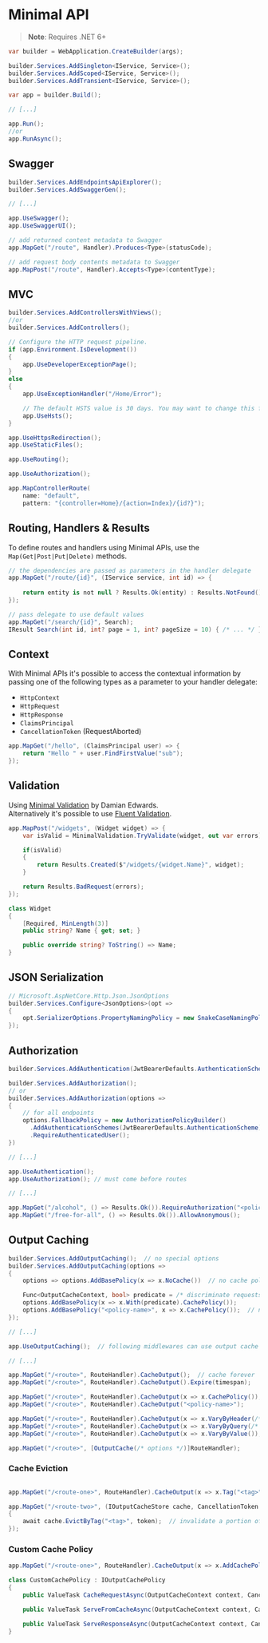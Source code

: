 # Minimal API

> **Note**: Requires .NET 6+

```cs
var builder = WebApplication.CreateBuilder(args);

builder.Services.AddSingleton<IService, Service>();
builder.Services.AddScoped<IService, Service>();
builder.Services.AddTransient<IService, Service>();

var app = builder.Build();

// [...]

app.Run();
//or
app.RunAsync();
```

## Swagger

```cs
builder.Services.AddEndpointsApiExplorer();
builder.Services.AddSwaggerGen();

// [...]

app.UseSwagger();
app.UseSwaggerUI();

// add returned content metadata to Swagger
app.MapGet("/route", Handler).Produces<Type>(statusCode);

// add request body contents metadata to Swagger
app.MapPost("/route", Handler).Accepts<Type>(contentType);
```

## MVC

```cs
builder.Services.AddControllersWithViews();
//or
builder.Services.AddControllers();

// Configure the HTTP request pipeline.
if (app.Environment.IsDevelopment())
{
    app.UseDeveloperExceptionPage();
}
else
{
    app.UseExceptionHandler("/Home/Error");

    // The default HSTS value is 30 days. You may want to change this for production scenarios, see https://aka.ms/aspnetcore-hsts.
    app.UseHsts();
}

app.UseHttpsRedirection();
app.UseStaticFiles();

app.UseRouting();

app.UseAuthorization();

app.MapControllerRoute(
    name: "default",
    pattern: "{controller=Home}/{action=Index}/{id?}");
```

## Routing, Handlers & Results

To define routes and handlers using Minimal APIs, use the `Map(Get|Post|Put|Delete)` methods.

```cs
// the dependencies are passed as parameters in the handler delegate
app.MapGet("/route/{id}", (IService service, int id) => {
    
    return entity is not null ? Results.Ok(entity) : Results.NotFound();
});

// pass delegate to use default values
app.MapGet("/search/{id}", Search);
IResult Search(int id, int? page = 1, int? pageSize = 10) { /* ... */ }
```

## Context

With Minimal APIs it's possible to access the contextual information by passing one of the following types as a parameter to your handler delegate:

- `HttpContext`
- `HttpRequest`
- `HttpResponse`
- `ClaimsPrincipal`
- `CancellationToken` (RequestAborted)

```cs
app.MapGet("/hello", (ClaimsPrincipal user) => {
    return "Hello " + user.FindFirstValue("sub");
});
```

## Validation

Using [Minimal Validation](https://github.com/DamianEdwards/MinimalValidation) by Damian Edwards.  
Alternatively it's possible to use [Fluent Validation](https://fluentvalidation.net/).

```cs
app.MapPost("/widgets", (Widget widget) => {
    var isValid = MinimalValidation.TryValidate(widget, out var errors);

    if(isValid)
    {
        return Results.Created($"/widgets/{widget.Name}", widget);
    }

    return Results.BadRequest(errors);
});

class Widget
{
    [Required, MinLength(3)]
    public string? Name { get; set; }

    public override string? ToString() => Name;
}
```

## JSON Serialization

```cs
// Microsoft.AspNetCore.Http.Json.JsonOptions
builder.Services.Configure<JsonOptions>(opt =>
{
    opt.SerializerOptions.PropertyNamingPolicy = new SnakeCaseNamingPolicy();
});
```

## Authorization

```cs
builder.Services.AddAuthentication(JwtBearerDefaults.AuthenticationScheme).AddJwtBearer();

builder.Services.AddAuthorization();
// or
builder.Services.AddAuthorization(options =>
{
    // for all endpoints
    options.FallbackPolicy = new AuthorizationPolicyBuilder()
      .AddAuthenticationSchemes(JwtBearerDefaults.AuthenticationScheme)
      .RequireAuthenticatedUser();
})

// [...]

app.UseAuthentication();
app.UseAuthorization(); // must come before routes

// [...]

app.MapGet("/alcohol", () => Results.Ok()).RequireAuthorization("<policy>");  // on specific endpoints
app.MapGet("/free-for-all", () => Results.Ok()).AllowAnonymous();
```

## Output Caching

```cs
builder.Services.AddOutputCaching();  // no special options
builder.Services.AddOutputCaching(options => 
{
    options => options.AddBasePolicy(x => x.NoCache())  // no cache policy

    Func<OutputCacheContext, bool> predicate = /* discriminate requests */
    options.AddBasePolicy(x => x.With(predicate).CachePolicy());
    options.AddBasePolicy("<policy-name>", x => x.CachePolicy());  // named policy
});

// [...]

app.UseOutputCaching();  // following middlewares can use output cache

// [...]

app.MapGet("/<route>", RouteHandler).CacheOutput();  // cache forever
app.MapGet("/<route>", RouteHandler).CacheOutput().Expire(timespan);

app.MapGet("/<route>", RouteHandler).CacheOutput(x => x.CachePolicy());
app.MapGet("/<route>", RouteHandler).CacheOutput("<policy-name>");

app.MapGet("/<route>", RouteHandler).CacheOutput(x => x.VaryByHeader(/* headers list */));
app.MapGet("/<route>", RouteHandler).CacheOutput(x => x.VaryByQuery(/* query key */));
app.MapGet("/<route>", RouteHandler).CacheOutput(x => x.VaryByValue());

app.MapGet("/<route>", [OutputCache(/* options */)]RouteHandler);
```

### Cache Eviction

```cs

app.MapGet("/<route-one>", RouteHandler).CacheOutput(x => x.Tag("<tag>"));  // tag cache portion

app.MapGet("/<route-two>", (IOutputCacheStore cache, CancellationToken token) => 
{
    await cache.EvictByTag("<tag>", token);  // invalidate a portion of the cache
});
```

### Custom Cache Policy

```cs
app.MapGet("/<route-one>", RouteHandler).CacheOutput(x => x.AddCachePolicy<CustomCachePolicy>());
```

```cs
class CustomCachePolicy : IOutputCachePolicy
{
    public ValueTask CacheRequestAsync(OutputCacheContext context, CancellationToken cancellationToken) { }

    public ValueTask ServeFromCacheAsync(OutputCacheContext context, CancellationToken cancellationToken) { }

    public ValueTask ServeResponseAsync(OutputCacheContext context, CancellationToken cancellationToken) { }
}
```
